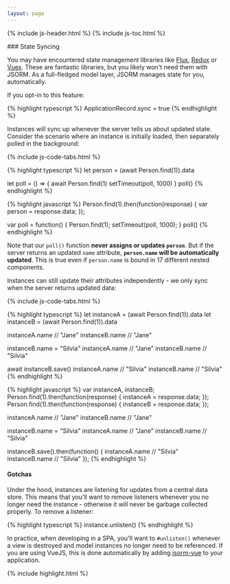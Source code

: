 ```yaml
---
layout: page
---
```


{% include js-header.html %}
{% include js-toc.html %}

<div markdown="1" class="col-md-8 col-md-offset-1">
### State Syncing

You may have encountered state management libraries like [Flux](https://facebook.github.io/flux/docs/overview.html),
[Redux](https://redux.js.org) or [Vuex](https://vuex.vuejs.org/en/intro.html). These are fantastic libraries, but you likely won't need them with JSORM. As a full-fledged model layer, JSORM manages state for you, automatically.

If you opt-in to this feature:

{% highlight typescript %}
ApplicationRecord.sync = true
{% endhighlight %}

Instances will sync up whenever the server tells us about updated state.
Consider the scenario where an instance is initially loaded, then separately polled in the background:

{% include js-code-tabs.html %}
<div markdown="1" class="code-tabs">
  {% highlight typescript %}
  let person = (await Person.find(1)).data

  let poll = () => {
    await Person.find(1)
    setTimeout(poll, 1000)
  }
  poll()
  {% endhighlight %}

  {% highlight javascript %}
  Person.find(1).then(function(response) {
    var person = response.data;
  });

  var poll = function() {
    Person.find(1);
    setTimeout(poll, 1000);
  }
  poll()
  {% endhighlight %}
</div>

Note that our `poll()` function **never assigns or updates `person`**.
But if the server returns an updated `name` attribute, **`person.name`
will be automatically updated**. This is true even if `person.name`
is bound in 17 different nested components.

Instances can still update their attributes independently - we only sync
when the server returns updated data:

{% include js-code-tabs.html %}
<div markdown="1" class="code-tabs">
  {% highlight typescript %}
  let instanceA = (await Person.find(1)).data
  let instanceB = (await Person.find(1)).data

  instanceA.name // "Jane"
  instanceB.name // "Jane"

  instanceB.name = "Silvia"
  instanceA.name // "Jane"
  instanceB.name // "Silvia"

  await instanceB.save()
  instanceA.name // "Silvia"
  instanceB.name // "Silvia"
  {% endhighlight %}

  {% highlight javascript %}
  var instanceA, instanceB;
  Person.find(1).then(function(response) {
    instanceA = response.data;
  });
  Person.find(1).then(function(response) {
    instanceB = response.data;
  });

  instanceA.name // "Jane"
  instanceB.name // "Jane"

  instanceB.name = "Silvia"
  instanceA.name // "Jane"
  instanceB.name // "Silvia"

  instanceB.save().then(function() {
    instanceA.name // "Silvia"
    instanceB.name // "Silvia"
  });
  {% endhighlight %}
</div>

#### Gotchas

Under the hood, instances are listening for updates from a central data
store. This means that you'll want to remove listeners whenever you no
longer need the instance - otherwise it will never be garbage collected
properly. To remove a listener:

{% highlight typescript %}
instance.unlisten()
{% endhighlight %}

In practice, when developing in a SPA, you'll want to `#unlisten()`
whenever a view is destroyed and model instances no longer need to be referenced. If
you are using VueJS, this is done automatically by adding [jsorm-vue](https://github.com/jsonapi-suite/jsorm-vue)
to your application.

{% include highlight.html %}
